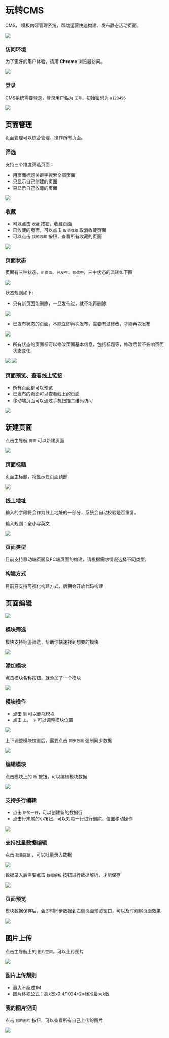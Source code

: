 玩转CMS
======

CMS， 模板内容管理系统，帮助运营快速构建、发布静态活动页面。

![](http://img01.ve.cn/party/ffd42faf56e4599e8178448f415aec72.jpg)

### 访问环境

为了更好的用户体验，请用 **Chrome** 浏览器访问。

![](http://img01.ve.cn/party/14f097d8d75c0c6bb3c6bfdbdcee072f.jpg)

### 登录

CMS系统需要登录，登录用户名为 `工号`，初始密码为 `a123456`

![](http://img01.ve.cn/party/7658006abe92638b81303fe56a8c7fa1.jpg)

页面管理
-----

页面管理可以综合管理、操作所有页面。

### 筛选

支持三个维度筛选页面：

* 用页面标题关键字搜索全部页面
* 只显示自己创建的页面
* 只显示自己收藏的页面

![](http://img01.ve.cn/party/4524ced9f22ef58392b00a5f80a22af9.jpg)

### 收藏

* 可以点击 `收藏` 按钮，收藏页面
* 已收藏的页面，可以点击 `取消收藏` 取消收藏页面
* 可以点击 `我的收藏` 按钮，查看所有收藏的页面

![](http://img01.ve.cn/party/8e0d3b04aba77722606cc7d4a80ad01d.jpg)

### 页面状态

页面有三种状态，`新页面`、`已发布`、`修改中`，三中状态的流转如下图

![](http://img01.ve.cn/party/cf6fa38d9b2908bdae9e8461895a5170.jpg)

状态规则如下:

* 只有新页面能删除，一旦发布过，就不能再删除

![](http://img01.ve.cn/party/0f91b9ea756a48a81df61968cb7abbc4.jpg)

* 已发布状态的页面，不能立即再次发布，需要有过修改，才能再次发布

![](http://img01.ve.cn/party/e0d1f7cddb0643f005a871b9aea5f32c.jpg)

* 所有状态的页面都可以修改页面基本信息，包括标题等，修改后暂不影响页面状态变化

![](http://img01.ve.cn/party/7049e8f5c3d523dbf34a6c23ca936017.jpg)
![](http://img01.ve.cn/party/7074eea20dc9439fca562bef52028c2e.jpg)

### 页面预览、查看线上链接

* 所有页面都可以预览
* 已发布的页面可以查看线上的页面
* 移动端页面可以通过手机扫描二维码访问

![](http://img01.ve.cn/party/6b81ec1c6680c12bf75cfe9e9b2f8a07.jpg)

新建页面
-------

点击主导航 `页面` 可以新建页面

![](http://img01.ve.cn/party/5df458569fd264b38cc592d4e9acf2d3.jpg)

### 页面标题

页面主标题，将显示在页面顶部

![](http://img01.ve.cn/party/47f5cb796c3117cba6fc500ce412241f.jpg)

### 线上地址

输入的字段将会作为线上地址的一部分，系统会自动校验是否重复。

输入规则：全小写英文

![](http://img01.ve.cn/party/0804985afdee0109147ad1ad63628394.jpg)

### 页面类型

目前支持移动端页面及PC端页面的构建，请根据需求情况选择不同类型。

### 构建方式

目前只支持可视化构建方式，后期会开放代码构建

页面编辑
-------

![](http://img01.ve.cn/party/ab9fc224b2826c2b7f8813c80bd9fb44.jpg)

### 模块筛选

模块支持标签筛选，帮助你快速找到想要的模块

![](http://img01.ve.cn/party/e583f0cc45c3067f519cb6d298214701.jpg)

### 添加模块

点击模块名称按钮，就添加了一个模块

![](http://img01.ve.cn/party/83f4f0e326fc50fd919855fc08eb31d9.jpg)

### 模块操作

* 点击 `删` 可以删除模块
* 点击 `上`、 `下` 可以调整模块位置

![](http://img01.ve.cn/party/b726a81dc7e6deb0eb9ecd61f62ce988.jpg)

上下调整模块位置后，需要点击 `同步数据` 强制同步数据

![](http://img01.ve.cn/party/8865edd594b1d5e12f79ab7047c232cb.jpg)

### 编辑模块

点击模块上的 `改` 按钮，可以编辑模块数据

![](http://img01.ve.cn/party/4ac1f68f03118422aad26a7270008c55.jpg)

### 支持多行编辑

* 点击 `新加一行`，可以创建新的数据行
* 点击行末尾的小按钮，可以对每一行进行删除、位置移动操作

![](http://img01.ve.cn/party/e367908c4b2a089ecc565cb52304a1f9.jpg)

### 支持批量数据编辑

点击 `批量数据` ，可以批量录入数据

![](http://img01.ve.cn/party/73d36c27158f056ec2a10011a4590cef.jpg)

数据录入后需要点击 `数据解析` 按钮进行数据解析，才能保存

![](http://img01.ve.cn/party/082051d353751a4bcfade26ed4025fbc.jpg)

### 页面预览

模块数据保存后，会即时同步数据到右侧页面预览窗口，可以及时观察页面效果

![](http://img01.ve.cn/party/f825e3797af247e2ae226ab2c522045c.jpg)

图片上传
-----

点击主导航上的 `图片空间`，可以上传图片

![](http://img01.ve.cn/party/7d9af92381d4d7df1a87f4bb00be0d83.jpg)

### 图片上传规则

* 最大不超过1M
* 图片体积公式：高x宽x0.4/1024+2=标准最大k数

### 我的图片空间

点击 `我的图片` 按钮，可以查看所有自己上传的图片

![](http://img01.ve.cn/party/307abb14b0e58b8c1786d2ff6f98acea.jpg)


